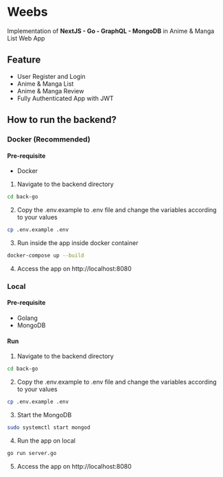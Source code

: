 # Weebs

Implementation of **NextJS - Go - GraphQL - MongoDB** in Anime & Manga List Web App

## Feature

- User Register and Login
- Anime & Manga List
- Anime & Manga Review
- Fully Authenticated App with JWT

## How to run the backend?

### Docker (Recommended)

#### Pre-requisite
- Docker

1. Navigate to the backend directory 
```bash
cd back-go
```
2. Copy the .env.example to .env file and change the variables according to your values
```bash
cp .env.example .env
```
3. Run inside the app inside docker container
```bash
docker-compose up --build
```
4. Access the app on http://localhost:8080

### Local

#### Pre-requisite
- Golang
- MongoDB

#### Run
1. Navigate to the backend directory 
```bash
cd back-go
```
2. Copy the .env.example to .env file and change the variables according to your values
```bash
cp .env.example .env
```
3. Start the MongoDB
```bash
sudo systemctl start mongod
```
4. Run the app on local
```bash
go run server.go
```
5. Access the app on http://localhost:8080